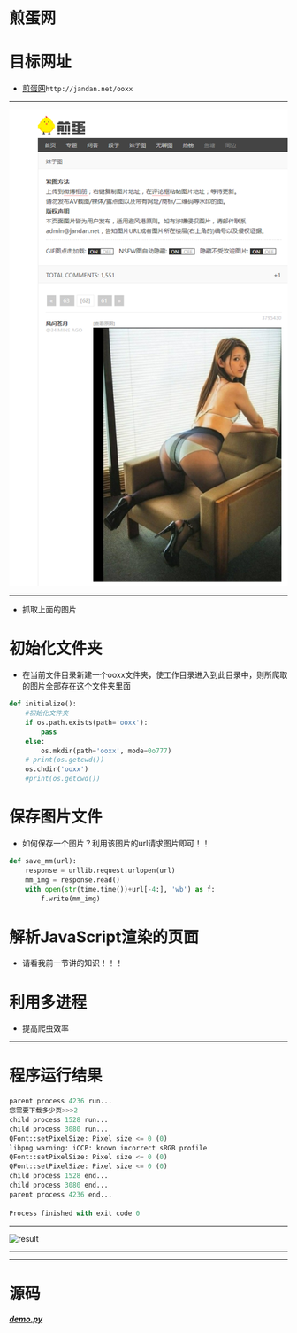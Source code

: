# 煎蛋网

# 目标网址
* [煎蛋网](http://jandan.net/ooxx)`http://jandan.net/ooxx`
***
![](https://github.com/Harrdy2018/Python3-Crawl/blob/master/jian%20dan%20wang/%E7%85%8E%E8%9B%8B%E7%BD%91%E5%A6%B9%E5%AD%90%E5%9B%BE.png)
***
* 抓取上面的图片

# 初始化文件夹
* 在当前文件目录新建一个ooxx文件夹，使工作目录进入到此目录中，则所爬取的图片全部存在这个文件夹里面
```python
def initialize():
    #初始化文件夹
    if os.path.exists(path='ooxx'):
        pass
    else:
        os.mkdir(path='ooxx', mode=0o777)
    # print(os.getcwd())
    os.chdir('ooxx')
    #print(os.getcwd())
```

# 保存图片文件
* 如何保存一个图片？利用该图片的url请求图片即可！！
```python
def save_mm(url):
    response = urllib.request.urlopen(url)
    mm_img = response.read()
    with open(str(time.time())+url[-4:], 'wb') as f:
        f.write(mm_img)
```

# 解析JavaScript渲染的页面
* 请看我前一节讲的知识！！！

# 利用多进程
* 提高爬虫效率

***
# 程序运行结果
```python
parent process 4236 run...
您需要下载多少页>>>2
child process 1528 run...
child process 3080 run...
QFont::setPixelSize: Pixel size <= 0 (0)
libpng warning: iCCP: known incorrect sRGB profile
QFont::setPixelSize: Pixel size <= 0 (0)
QFont::setPixelSize: Pixel size <= 0 (0)
child process 1528 end...
child process 3080 end...
parent process 4236 end...

Process finished with exit code 0
```
***
![result]()
***

***
# 源码
***[demo.py](https://github.com/Harrdy2018/Python3-Crawl/blob/master/jian%20dan%20wang/demo.py)***
